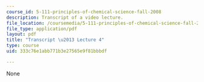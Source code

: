 ```yaml
---
course_id: 5-111-principles-of-chemical-science-fall-2008
description: Transcript of a video lecture.
file_location: /coursemedia/5-111-principles-of-chemical-science-fall-2008/333c76e1abb771b3e27565e9f81bbbdf_5-111F08-L04.pdf
file_type: application/pdf
layout: pdf
title: "Transcript \u2013 Lecture 4"
type: course
uid: 333c76e1abb771b3e27565e9f81bbbdf

---
```

None